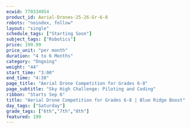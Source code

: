 ```yaml
---
ecwid: 770334954
product_id: Aerial-Drones-25-26-Gr-6-8
robots: "noindex, follow"
layout: "single"
schedule_tags: ["Starting Soon"]
subject_tags: ["Robotics"]
price: 199.99
price_unit: "per month"
duration: "4 to 6 Months"
category: "Ongoing"
weight: "44"
start_time: "3:00"
end_time: "4:30"
page_title: "Aerial Drone Competition for Grades 6-8"
page_subtitle: "Sky High Challenge: Piloting and Coding"
ribbon: "Starts Sep 6"
title: "Aerial Drone Competition for Grades 6-8 | Blue Ridge Boost"
day_tags: ["Saturday"]
grade_tags: ["6th","7th","8th"]
featured: 199
---
```

